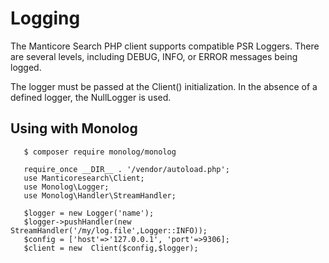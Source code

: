# Logging

The Manticore Search PHP client supports compatible PSR Loggers.
There are several levels, including DEBUG, INFO, or ERROR messages being logged.

The logger must be passed at the Client() initialization. 
In the absence of a defined logger, the NullLogger is used.

## Using with Monolog

```
   $ composer require monolog/monolog

```

```
   require_once __DIR__ . '/vendor/autoload.php';
   use Manticoresearch\Client;
   use Monolog\Logger;
   use Monolog\Handler\StreamHandler;
   
   $logger = new Logger('name');
   $logger->pushHandler(new StreamHandler('/my/log.file',Logger::INFO));
   $config = ['host'=>'127.0.0.1', 'port'=>9306];
   $client = new  Client($config,$logger);
```
<!-- proofread -->